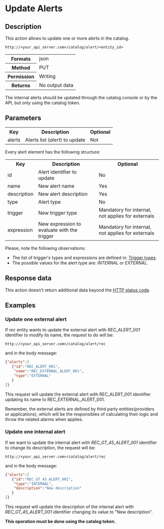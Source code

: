 Update Alerts
=============

## Description

This action allows to update one or more alerts in the  catalog.

```
http://<your_api_server.com>/catalog/alert/<entity_id>
```

<table>
	<tbody>
		<tr>
			<th>Formats</th>
			<td>json</td>
		</tr>
		<tr>
			<th>Method</th>
			<td>PUT</td>
		</tr>
		<tr>
			<th>Permission</th>
			<td>Writing</td>
		</tr>
		<tr>
			<th>Returns</th>
			<td>No output data</td>
		</tr>
	</tbody>
</table>

The internal alerts should be updated through the catalog console or by the API, but only using the catalog token.

## Parameters

<table>
	<tbody>
		<tr>
			<th>Key</th>
			<th>Description</th>
			<th>Optional</th>
		</tr>
		<tr>
			<td>alerts</td>
			<td>Alerts list (<em>alert</em>) to update</td>
			<td>Not</td>
		</tr>
	</tbody>
</table>

Every alert element has the following structure:

<table>
	<tbody>
		<tr>
			<th>Key</th>
			<th>Description</th>
			<th>Optional</th>
		</tr>
		<tr>
			<td>id</td>
			<td>Alert identifier to update</td>
			<td>No</td>
		</tr>
		<tr>
			<td>name</td>
			<td>New alert name</td>
			<td>Yes</td>
		</tr>
		<tr>
			<td>description</td>
			<td>New alert description</td>
			<td>Yes</td>
		</tr>
		<tr>
			<td>type</td>
			<td>Alert type</td>
			<td>No</td>
		</tr>
		<tr>
			<td>trigger</td>
			<td>New trigger type</td>
			<td>Mandatory for internal, not applies for externals</td>
		</tr>
		<tr>
			<td>expression</td>
			<td>New expression to evaluate with the trigger</td>
			<td>Mandatory for internal, not applies for externals</td>
		</tr>
	</tbody>
</table>

Please, note the following observations:

* The list of trigger's types and expressions are defined in: [Trigger types](../alert/alert.html#InternalTriggerTypes).  
* The possible values ​​for the alert type are: <em>INTERNAL</em> or <em>EXTERNAL</em>.

## Response data

This action doesn't return additional data beyond the [HTTP status code](../../general_model.html#reply).

## Examples

### Update one external alert

If <em>rec</em> entity wants to update the external alert with <em>REC_ALERT_001</em> identifier to modify its name, the request to do will be:

```
http://<your_api_server.com>/catalog/alert/rec
```

and in the body message:

```json
{"alerts":[
   {"id":"REC_ALERT_001",
    "name":"REC_EXTERNAL_ALERT_001",
    "type":"EXTERNAL"
   }
]}
```

This request will update the external alert with REC_ALERT_001 identifier updating its name to REC_EXTERNAL_ALERT_001.

Remember, the external alerts are defined by third party entities(providers or applications), which will be the responsibles of calculating their logic and throw the related alarms when applies.

### Update one internal alert

If we want to update the internal alert with <em>REC_GT_45_ALERT_001</em> identifier to change its description, the request will be:

```
http://<your_api_server.com>/catalog/alert/rec
```

and in the body message:

```json
{"alerts":[
   {"id":"REC_GT_45_ALERT_001",    
    "type":"INTERNAL",
    "description":"New description"
   }
]}
```

This request will update the description of the internal alert with <em>REC_GT_45_ALERT_001</em> identifier changing its value to "New description".

**This operation must be done using the catalog token.**

